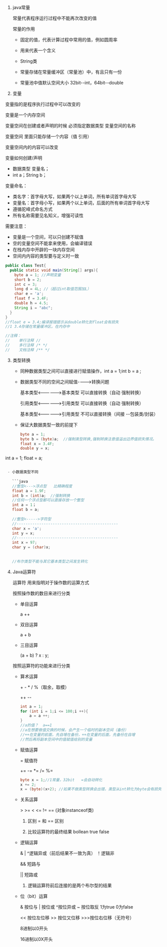 1. java常量

   常量代表程序运行过程中不能再次改变的值

   常量的作用

   - 固定的值，代表计算过程中常用的值，例如圆周率

   - 用来代表一个含义

   - String类 

   - 常量存储在常量缓冲区（常量池）中，有且只有一份

   - 常量池中值默认空间大小 32bit--int，64bit--double

2. 变量


  变量指的是程序执行过程中可以改变的

  变量是一个内存空间

  变量空间在创建或者声明的时候 必须指定数据类型 变量空间的名称

  变量空间 里面只能存储一个内容（值 引用）

  变量空间内的内容可以改变

  变量如何创建/声明

  - 数据类型 变量名；
  - int a；String b；

  变量命名：

  - 类名字：首字母大写，如果两个以上单词，所有单词首字母大写
  - 变量名：首字母小写，如果两个以上单词，后面的所有单词首字母大写
  - 遵循驼峰式命名方式
  - 所有名称需要见名知义，增强可读性

  需要注意：

  - 变量是一个空间，可以只创建不赋值
  - 空的变量空间不能拿来使用，会编译错误
  - 在栈内存中开辟的一块内存空间
  - 空间内内容的类型要与定义时一致

  ```java
  public class Test{
    public static void main(String[] args){
      byte a = 1; //声明变量
      short b = 2;
      int c = 3;
      long d = 4L; //（超过int取值范围加L）
      char e = 'a';
      float f = 3.4F;
      double h = 4.5;
      String i = "abc";
    }
  }
  //float e = 3.4;编译报错提示从double转化到float会有损失
  //1 3.4存储在常量缓冲区。在内存中	
  
  //注释：
  //	单行注释 //
  //	多行注释 /* */
  //	文档注释 /** */
  ```

3. 类型转换

   - 同种数据类型之间可以直接进行赋值操作，int a = 1;int b = a ;

   - 数据类型不同的空间之间赋值---->转换问题

     基本类型<------>基本类型  可以直接转换（自动 强制转换）

     引用类型<------>引用类型  可以直接转换（自动 强制转换）

     基本类型<------>引用类型  不可以直接转换（间接 --包装类/封装）

   - 保证大数据类型一致的前提下

     ```java
     byte a = 1;
     byte b = (byte)a;  //强制类型转换,强制转换注意值溢出边界值损失情况。
     float x = 3.4F;
     double y = x;
     
     ```

  int a = 1;
     float = a;
  ```java
   
   - 小数据类型不同
   
     ```java
     //整型<--->浮点型   比精确程度
     float a = 1.9F;
     int b = (int)a;  //强制转换
     //任何一个浮点型都可以直接存放一个整型
     int a = 1；
     float b = a;
     
     //整型<----->字符型
     //---------------------------------------------
     char x = 'a';
     int y = x;
     //---------------------------------------------
     int x = 97;
     char y = (char)x;
     
     
     //布尔类型不能与其它基本类型之间发生转化
  ```

4. Java运算符

   运算符 用来指明对于操作数的运算方式

   按照操作数的数目来进行分类

   - 单目运算

     a ++

   - 双目运算

     a + b

   - 三目运算

     (a + b) ? x : y;

   按照运算符的功能来进行分类

   - 算术运算

     \+  -  *  /  %（取余，取模）

     ++    --

     ```java
     int a = 1;
     for (int i = 1;i <= 100;i ++){
         a = a ++;
     }
     //a的值？  a==1
     //a在想要做值交换的时候，会产生一个临时的副本空间（备份）
     //++在变量的前面，先自增在备份，++在变量的后面，先备份在自增
     //然后再将副本空间中的值赋值给别的变量
     ```

   - 赋值运算

     = 赋值符

     +=  -=   *=  /=  %=  

     ```java
     byte x = 1;//1常量，32bit   =会自动转化
     x += 2;  
     x = (byte)(x+2); //如果不做类型转换会出错，类型从int转化为byte会有损失
     ```

   - 关系运算

     \>  >=  < <=  !=  ==   (对象instanceof类)

     1. 区别 = 和 == 区别

     2. 比较运算符的最终结果 bollean  true false

   - 逻辑运算
   
     &   |    ^逻辑异或（前后结果不一致为真）   ！逻辑非

     && 短路与   
   
     || 短路或
   
     1. 逻辑运算符前后连接的是两个布尔型的结果
   
   - 位（bit）运算
   
     & 按位与   | 按位或   ^按位异或   ~ 按位取反    1为true  0为false
   
     <<  按位左位移   >> 按位又位移   >>>按位右位移（无符号）
   
     8进制以0开头
   
     16进制以0X开头 
   
   
   
   



